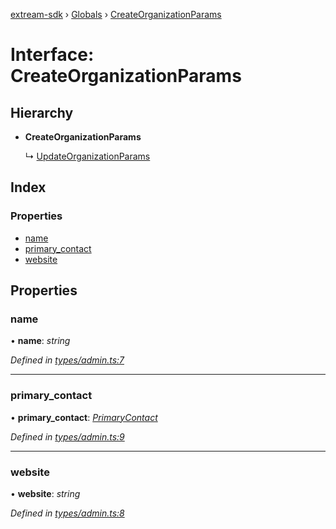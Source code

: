 [extream-sdk](../README.md) › [Globals](../globals.md) › [CreateOrganizationParams](createorganizationparams.md)

# Interface: CreateOrganizationParams

## Hierarchy

* **CreateOrganizationParams**

  ↳ [UpdateOrganizationParams](updateorganizationparams.md)

## Index

### Properties

* [name](createorganizationparams.md#name)
* [primary_contact](createorganizationparams.md#primary_contact)
* [website](createorganizationparams.md#website)

## Properties

###  name

• **name**: *string*

*Defined in [types/admin.ts:7](https://github.com/Extream-SaaS/ex-sdk/blob/1abcccc/types/admin.ts#L7)*

___

###  primary_contact

• **primary_contact**: *[PrimaryContact](primarycontact.md)*

*Defined in [types/admin.ts:9](https://github.com/Extream-SaaS/ex-sdk/blob/1abcccc/types/admin.ts#L9)*

___

###  website

• **website**: *string*

*Defined in [types/admin.ts:8](https://github.com/Extream-SaaS/ex-sdk/blob/1abcccc/types/admin.ts#L8)*
